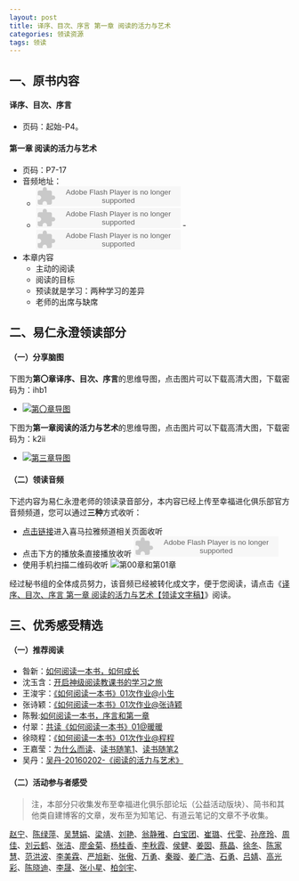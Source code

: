 ```yaml
---
layout: post
title: 译序、目次、序言 第一章 阅读的活力与艺术
categories: 领读资源
tags: 领读
---
```


## 一、原书内容

#### 译序、目次、序言

- 页码：起始-P4。

#### 第一章 阅读的活力与艺术

- 页码：P7-17
- 音频地址：
    - <object type="application/x-shockwave-flash" id="ximalaya_player" data="http://www.ximalaya.com/swf/sound/orange.swf?id=12149179" width="260" height="36"></object>
    - <object type="application/x-shockwave-flash" id="ximalaya_player" data="http://www.ximalaya.com/swf/sound/orange.swf?id=12153033" width="260" height="36"></object>
    -<object type="application/x-shockwave-flash" id="ximalaya_player" data="http://www.ximalaya.com/swf/sound/orange.swf?id=12153034" width="260" height="36"></object>
- 本章内容
	- 主动的阅读
	- 阅读的目标
	- 预读就是学习：两种学习的差异
	- 老师的出席与缺席

## 二、易仁永澄领读部分

#### （一）分享脑图

下图为**第〇章译序、目次、序言**的思维导图，点击图片可以下载高清大图，下载密码为：ihb1

- [![第〇章导图](http://77fm42.com1.z0.glb.clouddn.com/htrab-nt-s00small.jpeg)](http://pan.baidu.com/s/1c1qLNnM)

下图为**第一章阅读的活力与艺术**的思维导图，点击图片可以下载高清大图，下载密码为：k2ii

- [![第三章导图](http://77fm42.com1.z0.glb.clouddn.com/htrab-nt-s01small.jpeg)](http://pan.baidu.com/s/1eQSvrUE)

#### （二）领读音频

下述内容为易仁永澄老师的领读录音部分，本内容已经上传至幸福进化俱乐部官方音频频道，您可以通过**三种**方式收听：

- [点击链接](http://www.ximalaya.com/12605301/sound/12156938)进入喜马拉雅频道相关页面收听
- 点击下方的播放条直接播放收听
	<object type="application/x-shockwave-flash" id="ximalaya_player" data="http://www.ximalaya.com/swf/sound/orange.swf?id=12156938" width="260" height="36"></object>
- 使用手机扫描二维码收听
![第00章和第01章](http://77fm42.com1.z0.glb.clouddn.com/htrab-qr-s00s01.png)

经过秘书组的全体成员努力，该音频已经被转化成文字，便于您阅读，请点击《[译序、目次、序言 第一章 阅读的活力与艺术【领读文字稿】](http://htrab.com/sesson00-01-text/)》阅读。

## 三、优秀感受精选

#### （一）推荐阅读

- 昝新：[如何阅读一本书，如何成长](http://www.jianshu.com/p/d42ef15b0fb4)
- 沈玉含：[开启神级阅读教课书的学习之旅](http://www.jianshu.com/p/2faef830da64)
- 王浚宇：[《如何阅读一本书》01次作业@小生](http://www.jianshu.com/p/6f48f35e73e8)
- 张诗颖：[《如何阅读一本书》01次作业@张诗颖](http://www.jianshu.com/p/dd2116cf2782)
- 陈斅:[如何阅读一本书，序言和第一章](http://www.jianshu.com/p/5e0a0e79a7a4)
- 付翠：[共读《如何阅读一本书》01@暖暖](http://www.jianshu.com/p/8a58515b9dfc)
- 徐晓程：[《如何阅读一本书》01次作业@程程](http://www.jianshu.com/p/8c6ba0ca167e)
- 王嘉莹：[为什么而读](http://www.jianshu.com/p/941ac9d80fe6)、[读书随笔1](http://www.jianshu.com/p/93578229c33f)、[读书随笔2](http://www.jianshu.com/p/f013ad3fceb1)
- 吴丹：[吴丹-20160202-《阅读的活力与艺术》](http://note.youdao.com/share/?id=c074b07d27b89b25cc76417d04d07968&type=note)

#### （二）活动参与者感受

> 注，本部分只收集发布至幸福进化俱乐部论坛（公益活动版块）、简书和其他类自建博客的文章，发布至为知笔记、有道云笔记的文章不予收集。

[赵宁](http://www.jianshu.com/p/f0d73426feba)、[陈绿萍](http://www.jianshu.com/p/8d70f4e86b4b)、[吴慧娟](http://blog.sina.com.cn/s/blog_132a4b0b60102w6fu.html)、[梁靖](http://www.jianshu.com/p/0ec2b058a221)、[刘艳](http://www.jianshu.com/p/ee64f5657a05)、[翁静雅](http://www.jianshu.com/p/b744ca25fb68)、[白宝团](http://www.jianshu.com/p/1710aa3501ba)、[崔璐](http://www.jianshu.com/p/75589a52450b)、[代雯](http://www.jianshu.com/p/50b1745d0957)、[孙彦玲](http://www.jianshu.com/p/8f7ef57306b7)、[周佳](http://www.jianshu.com/p/5bcaf5c70d30)、[刘云鹤](http://www.jianshu.com/p/692bee9777ad)、[张洁](http://www.jianshu.com/p/c6a569bad987)、[廖金菊](http://www.jianshu.com/p/b8c15706ad21)、[杨桂香](http://www.jianshu.com/p/4f7e42d12616)、[李秋霞](http://www.jianshu.com/p/d290cdcd5fa2)、[侯健](http://www.jianshu.com/p/a18ec154f23e)、[姜囡](http://www.jianshu.com/p/4302a6985aa7)、[蔡晶](http://www.jianshu.com/p/56739a1dbd95)、[徐冬](http://www.jianshu.com/p/e47e8a200076)、[陈家慧](http://www.jianshu.com/p/f9829aca3125)、[范洪波](http://www.jianshu.com/p/1ec6b4e2386d)、[李美霖](http://www.jianshu.com/p/5bb680efdd60)、[严旭新](http://www.jianshu.com/p/0f1da5e98a53)、[张傲](http://fromwiz.com/share/s/16eTHQ0KXh7y2FJV1W2R6SqK3pD7RK080Ao22hHjnX2pgXj6)、[万勇](http://www.jianshu.com/p/b683dbff3d0d)、[秦璇](http://www.jianshu.com/p/753adca5f2f0)、[姜广浩](http://www.jianshu.com/p/c8b9ca8ec4b3)、[石勇](http://www.jianshu.com/p/63ea2d6c4842)、[吕婧](http://www.jianshu.com/p/287dcbe9bd90)、[高光彩](http://www.jianshu.com/p/13a47b23eb67)、[陈晓迪](http://www.jianshu.com/p/294ac0da0c25)、[李晟](http://www.jianshu.com/p/97e73e7c081e)、[张小星](http://fromwiz.com/share/s/10bxJH2YkA3G245_Bc0dRhtl2qaQ3x3IvQ0x2QPoRQ2WuLZw)、[柏剑宇](http://www.jianshu.com/p/b7869917e3da)、
